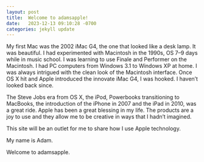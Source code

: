 ```yaml
---
layout: post
title:  Welcome to adamsapple!
date:   2023-12-13 09:10:28 -0700
categories: jekyll update
---
```


My first Mac was the 2002 iMac G4, the one that looked like a desk lamp. It was beautiful. I had experimented with Macintosh in the 1990s, OS 7–9 days while in music school. I was learning to use Finale and Performer on the Macintosh. I had PC computers from Windows 3.1 to Windows XP at home. I was always intrigued with the clean look of the Macintosh interface. Once OS X hit and Apple introduced the innovate iMac G4, I was hooked. I haven’t looked back since.

The Steve Jobs era from OS X, the iPod, Powerbooks transitioning to MacBooks, the introduction of the iPhone in 2007 and the iPad in 2010, was a great ride. Apple has been a great blessing in my life. The products are a joy to use and they allow me to be creative in ways that I hadn’t imagined.

This site will be an outlet for me to share how I use Apple technology.

My name is Adam.

Welcome to adamsapple.